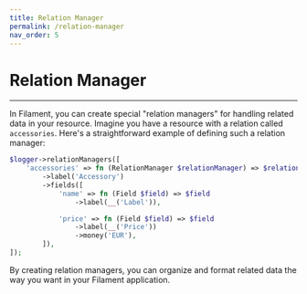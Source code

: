 ```yaml
---
title: Relation Manager
permalink: /relation-manager
nav_order: 5
---
```


# Relation Manager

___

In Filament, you can create special "relation managers" for handling related data in your resource. Imagine you have a resource with a relation called `accessories`. Here's a straightforward example of defining such a relation manager:

```php
$logger->relationManagers([
    'accessories' => fn (RelationManager $relationManager) => $relationManager
        ->label('Accessory')
        ->fields([
            'name' => fn (Field $field) => $field
                ->label(__('Label')),

            'price' => fn (Field $field) => $field
                ->label(__('Price'))
                ->money('EUR'),
        ]),
]);
```

By creating relation managers, you can organize and format related data the way you want in your Filament application.
